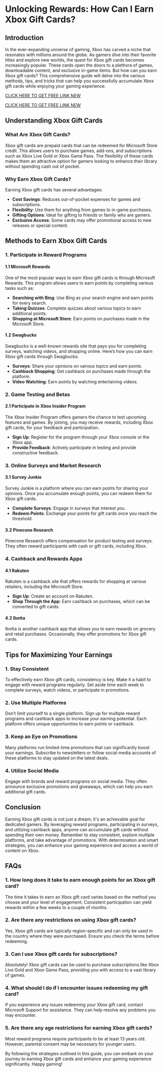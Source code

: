 # Unlocking Rewards: How Can I Earn Xbox Gift Cards?

## Introduction

In the ever-expanding universe of gaming, Xbox has carved a niche that resonates with millions around the globe. As gamers dive into their favorite titles and explore new worlds, the quest for Xbox gift cards becomes increasingly popular. These cards open the doors to a plethora of games, downloadable content, and exclusive in-game items. But how can you earn Xbox gift cards? This comprehensive guide will delve into the various methods, tips, and tricks that can help you successfully accumulate Xbox gift cards while enjoying your gaming experience.

[CLICK HERE TO GET FREE LINK NEW](https://todaylink.site/freegiftcard/)

[CLICK HERE TO GET FREE LINK NEW](https://todaylink.site/freegiftcard/)

## Understanding Xbox Gift Cards

### What Are Xbox Gift Cards?

Xbox gift cards are prepaid cards that can be redeemed for Microsoft Store credit. This allows users to purchase games, add-ons, and subscriptions such as Xbox Live Gold or Xbox Game Pass. The flexibility of these cards makes them an attractive option for gamers looking to enhance their library without spending cash out of pocket.

### Why Earn Xbox Gift Cards?

Earning Xbox gift cards has several advantages:

- **Cost Savings**: Reduces out-of-pocket expenses for games and subscriptions.
- **Flexibility**: Use them for anything from games to in-game purchases.
- **Gifting Options**: Ideal for gifting to friends or family who are gamers.
- **Exclusive Access**: Some cards may offer promotional access to new releases or special content.

## Methods to Earn Xbox Gift Cards

### 1. Participate in Reward Programs

#### 1.1 Microsoft Rewards

One of the most popular ways to earn Xbox gift cards is through Microsoft Rewards. This program allows users to earn points by completing various tasks such as:

- **Searching with Bing**: Use Bing as your search engine and earn points for every search.
- **Taking Quizzes**: Complete quizzes about various topics to earn additional points.
- **Shopping at Microsoft Store**: Earn points on purchases made in the Microsoft Store.

#### 1.2 Swagbucks

Swagbucks is a well-known rewards site that pays you for completing surveys, watching videos, and shopping online. Here’s how you can earn Xbox gift cards through Swagbucks:

- **Surveys**: Share your opinions on various topics and earn points.
- **Cashback Shopping**: Get cashback on purchases made through the platform.
- **Video Watching**: Earn points by watching entertaining videos.

### 2. Game Testing and Betas

#### 2.1 Participate in Xbox Insider Program

The Xbox Insider Program offers gamers the chance to test upcoming features and games. By joining, you may receive rewards, including Xbox gift cards, for your feedback and participation.

- **Sign Up**: Register for the program through your Xbox console or the Xbox app.
- **Provide Feedback**: Actively participate in testing and provide constructive feedback.

### 3. Online Surveys and Market Research

#### 3.1 Survey Junkie

Survey Junkie is a platform where you can earn points for sharing your opinions. Once you accumulate enough points, you can redeem them for Xbox gift cards.

- **Complete Surveys**: Engage in surveys that interest you.
- **Redeem Points**: Exchange your points for gift cards once you reach the threshold.

#### 3.2 Pinecone Research

Pinecone Research offers compensation for product testing and surveys. They often reward participants with cash or gift cards, including Xbox.

### 4. Cashback and Rewards Apps

#### 4.1 Rakuten

Rakuten is a cashback site that offers rewards for shopping at various retailers, including the Microsoft Store.

- **Sign Up**: Create an account on Rakuten.
- **Shop Through the App**: Earn cashback on purchases, which can be converted to gift cards.

#### 4.2 Ibotta

Ibotta is another cashback app that allows you to earn rewards on grocery and retail purchases. Occasionally, they offer promotions for Xbox gift cards.

## Tips for Maximizing Your Earnings

### 1. Stay Consistent

To effectively earn Xbox gift cards, consistency is key. Make it a habit to engage with reward programs regularly. Set aside time each week to complete surveys, watch videos, or participate in promotions.

### 2. Use Multiple Platforms

Don’t limit yourself to a single platform. Sign up for multiple reward programs and cashback apps to increase your earning potential. Each platform offers unique opportunities to earn points or cashback.

### 3. Keep an Eye on Promotions

Many platforms run limited-time promotions that can significantly boost your earnings. Subscribe to newsletters or follow social media accounts of these platforms to stay updated on the latest deals.

### 4. Utilize Social Media

Engage with brands and reward programs on social media. They often announce exclusive promotions and giveaways, which can help you earn additional gift cards.

## Conclusion

Earning Xbox gift cards is not just a dream; it's an achievable goal for dedicated gamers. By leveraging reward programs, participating in surveys, and utilizing cashback apps, anyone can accumulate gift cards without spending their own money. Remember to stay consistent, explore multiple platforms, and take advantage of promotions. With determination and smart strategies, you can enhance your gaming experience and access a world of content on Xbox.

## FAQs

### 1. How long does it take to earn enough points for an Xbox gift card?

The time it takes to earn an Xbox gift card varies based on the method you choose and your level of engagement. Consistent participation can yield rewards within a few weeks to a couple of months.

### 2. Are there any restrictions on using Xbox gift cards?

Yes, Xbox gift cards are typically region-specific and can only be used in the country where they were purchased. Ensure you check the terms before redeeming.

### 3. Can I use Xbox gift cards for subscriptions?

Absolutely! Xbox gift cards can be used to purchase subscriptions like Xbox Live Gold and Xbox Game Pass, providing you with access to a vast library of games.

### 4. What should I do if I encounter issues redeeming my gift card?

If you experience any issues redeeming your Xbox gift card, contact Microsoft Support for assistance. They can help resolve any problems you may encounter.

### 5. Are there any age restrictions for earning Xbox gift cards?

Most reward programs require participants to be at least 13 years old. However, parental consent may be necessary for younger users.

By following the strategies outlined in this guide, you can embark on your journey to earning Xbox gift cards and enhance your gaming experience significantly. Happy gaming!
